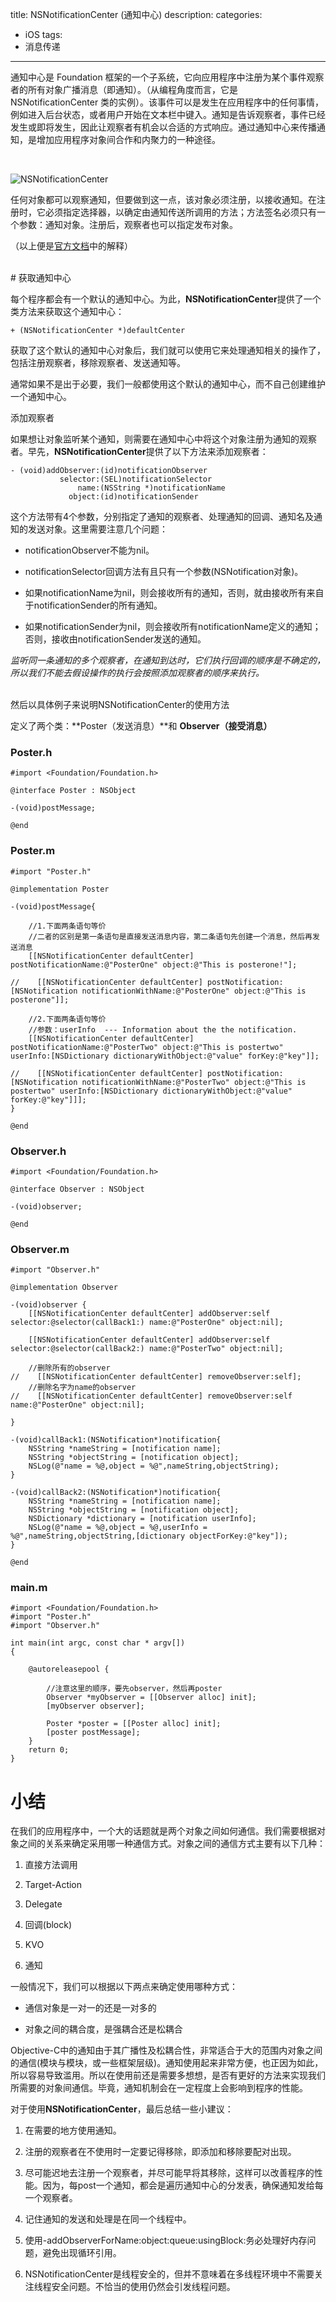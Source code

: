 title: NSNotificationCenter (通知中心)
description: 
categories:
- iOS
tags:
- 消息传递

---

通知中心是 Foundation 框架的一个子系统，它向应用程序中注册为某个事件观察者的所有对象广播消息（即通知）。（从编程角度而言，它是 NSNotificationCenter 类的实例）。该事件可以是发生在应用程序中的任何事情，例如进入后台状态，或者用户开始在文本栏中键入。通知是告诉观察者，事件已经发生或即将发生，因此让观察者有机会以合适的方式响应。通过通知中心来传播通知，是增加应用程序对象间合作和内聚力的一种途径。

<br>

![NSNotificationCenter](https://github.com/KnightJoker/KnightJoker.github.io/blob/master/Img/NSNotificationCenter.gif?raw=true)

任何对象都可以观察通知，但要做到这一点，该对象必须注册，以接收通知。在注册时，它必须指定选择器，以确定由通知传送所调用的方法；方法签名必须只有一个参数：通知对象。注册后，观察者也可以指定发布对象。

（以上便是[官方文档](https://developer.apple.com/library/mac/documentation/Cocoa/Reference/Foundation/Classes/NSNotificationCenter_Class/)中的解释）

<br>
# 获取通知中心

每个程序都会有一个默认的通知中心。为此，**NSNotificationCenter**提供了一个类方法来获取这个通知中心：

`+ (NSNotificationCenter *)defaultCenter`

获取了这个默认的通知中心对象后，我们就可以使用它来处理通知相关的操作了，包括注册观察者，移除观察者、发送通知等。

通常如果不是出于必要，我们一般都使用这个默认的通知中心，而不自己创建维护一个通知中心。

添加观察者

如果想让对象监听某个通知，则需要在通知中心中将这个对象注册为通知的观察者。早先，**NSNotificationCenter**提供了以下方法来添加观察者：

```
- (void)addObserver:(id)notificationObserver
           selector:(SEL)notificationSelector
               name:(NSString *)notificationName
             object:(id)notificationSender
```

这个方法带有4个参数，分别指定了通知的观察者、处理通知的回调、通知名及通知的发送对象。这里需要注意几个问题：

- notificationObserver不能为nil。

- notificationSelector回调方法有且只有一个参数(NSNotification对象)。

- 如果notificationName为nil，则会接收所有的通知，否则，就由接收所有来自于notificationSender的所有通知。

- 如果notificationSender为nil，则会接收所有notificationName定义的通知；否则，接收由notificationSender发送的通知。

*监听同一条通知的多个观察者，在通知到达时，它们执行回调的顺序是不确定的，所以我们不能去假设操作的执行会按照添加观察者的顺序来执行。*

<br>
然后以具体例子来说明NSNotificationCenter的使用方法

定义了两个类：**Poster（发送消息）**和 **Observer（接受消息）**

### Poster.h 


```
#import <Foundation/Foundation.h>  
  
@interface Poster : NSObject  
  
-(void)postMessage;  
  
@end  
```

### Poster.m

```
#import "Poster.h"  
  
@implementation Poster  
  
-(void)postMessage{  
      
    //1.下面两条语句等价  
    //二者的区别是第一条语句是直接发送消息内容，第二条语句先创建一个消息，然后再发送消息  
    [[NSNotificationCenter defaultCenter] postNotificationName:@"PosterOne" object:@"This is posterone!"];  
      
//    [[NSNotificationCenter defaultCenter] postNotification:[NSNotification notificationWithName:@"PosterOne" object:@"This is posterone"]];  
      
    //2.下面两条语句等价  
    //参数：userInfo  --- Information about the the notification.  
    [[NSNotificationCenter defaultCenter] postNotificationName:@"PosterTwo" object:@"This is postertwo" userInfo:[NSDictionary dictionaryWithObject:@"value" forKey:@"key"]];  
      
//    [[NSNotificationCenter defaultCenter] postNotification:[NSNotification notificationWithName:@"PosterTwo" object:@"This is postertwo" userInfo:[NSDictionary dictionaryWithObject:@"value" forKey:@"key"]]];  
}  
  
@end  
```

### Observer.h

```
#import <Foundation/Foundation.h>  
  
@interface Observer : NSObject  
  
-(void)observer;  
  
@end  
```

### Observer.m

```
#import "Observer.h"  
  
@implementation Observer  
  
-(void)observer {  
    [[NSNotificationCenter defaultCenter] addObserver:self selector:@selector(callBack1:) name:@"PosterOne" object:nil];  
      
    [[NSNotificationCenter defaultCenter] addObserver:self selector:@selector(callBack2:) name:@"PosterTwo" object:nil];  
      
    //删除所有的observer  
//    [[NSNotificationCenter defaultCenter] removeObserver:self];  
    //删除名字为name的observer  
//    [[NSNotificationCenter defaultCenter] removeObserver:self name:@"PosterOne" object:nil];  
      
}  
  
-(void)callBack1:(NSNotification*)notification{  
    NSString *nameString = [notification name];  
    NSString *objectString = [notification object];  
    NSLog(@"name = %@,object = %@",nameString,objectString);  
}  
  
-(void)callBack2:(NSNotification*)notification{  
    NSString *nameString = [notification name];  
    NSString *objectString = [notification object];  
    NSDictionary *dictionary = [notification userInfo];  
    NSLog(@"name = %@,object = %@,userInfo = %@",nameString,objectString,[dictionary objectForKey:@"key"]);  
}  
  
@end  
```

### main.m

```
#import <Foundation/Foundation.h>  
#import "Poster.h"  
#import "Observer.h"  
  
int main(int argc, const char * argv[])  
{  
  
    @autoreleasepool {  
          
        //注意这里的顺序，要先observer，然后再poster  
        Observer *myObserver = [[Observer alloc] init];  
        [myObserver observer];  
          
        Poster *poster = [[Poster alloc] init];  
        [poster postMessage];  
    }  
    return 0;  
} 
```

# 小结

在我们的应用程序中，一个大的话题就是两个对象之间如何通信。我们需要根据对象之间的关系来确定采用哪一种通信方式。对象之间的通信方式主要有以下几种：

1. 直接方法调用
 
2. Target-Action

3. Delegate

4. 回调(block)

5. KVO

6. 通知

一般情况下，我们可以根据以下两点来确定使用哪种方式：

- 通信对象是一对一的还是一对多的

- 对象之间的耦合度，是强耦合还是松耦合

Objective-C中的通知由于其广播性及松耦合性，非常适合于大的范围内对象之间的通信(模块与模块，或一些框架层级)。通知使用起来非常方便，也正因为如此，所以容易导致滥用。所以在使用前还是需要多想想，是否有更好的方法来实现我们所需要的对象间通信。毕竟，通知机制会在一定程度上会影响到程序的性能。

对于使用**NSNotificationCenter**，最后总结一些小建议：

1. 在需要的地方使用通知。

2. 注册的观察者在不使用时一定要记得移除，即添加和移除要配对出现。

3. 尽可能迟地去注册一个观察者，并尽可能早将其移除，这样可以改善程序的性能。因为，每post一个通知，都会是遍历通知中心的分发表，确保通知发给每一个观察者。

4. 记住通知的发送和处理是在同一个线程中。

5. 使用-addObserverForName:object:queue:usingBlock:务必处理好内存问题，避免出现循环引用。

6. NSNotificationCenter是线程安全的，但并不意味着在多线程环境中不需要关注线程安全问题。不恰当的使用仍然会引发线程问题。
